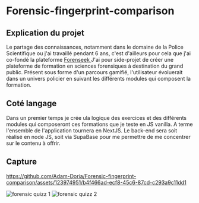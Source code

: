 # Forensic-fingerprint-comparison

<h2> Explication du projet </h2>
Le partage des connaissances, notamment dans le domaine de la Police Scientifique ou j'ai travaillé pendant 6 ans, c'est d'ailleurs pour cela que j'ai co-fondé la plateforme <a href=www.forenseek.fr target="_blank"> Forenseek  </a>
J'ai pour side-projet de créer une plateforme de formation en sciences forensiques à destination du grand public.
Présent sous forme d'un parcours gamifié, l'utilisateur évoluerait dans un univers policier en suivant les différents modules qui composent la formation. 


<h2> Coté langage </h2>
Dans un premier temps je crée ula logique des exercices et des différents modules qui composeront ces formations que je teste en JS vanilla.
A terme l'ensemble de l'application tournera en NextJS.
Le back-end sera soit réalisé en node JS, soit via SupaBase pour me permettre de me concentrer sur le contenu à offrir. 


<h2> Capture </h2>

https://github.com/Adam-Doria/Forensic-fingerprint-comparison/assets/123974951/b4f466ad-ecf8-45c6-87cd-c293a9c11dd1


![forensic quizz 1](https://github.com/Adam-Doria/Forensic-fingerprint-comparison/assets/123974951/6b0deb29-d22e-437c-87f7-9d96a3c64a37)
![forensic quizz 2](https://github.com/Adam-Doria/Forensic-fingerprint-comparison/assets/123974951/6040e3b0-d289-4509-b4ca-b25bf7b572d5)
